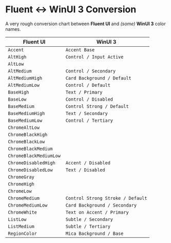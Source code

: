 ﻿# Fluent ↔ WinUI 3 Conversion

A very rough conversion chart between __Fluent UI__ and _(some)_ __WinUI 3__ color names.

| Fluent UI              | WinUI 3                           |
|------------------------|-----------------------------------|
| `Accent`               | `Accent Base`                     |
| `AltHigh`              | `Control / Input Active`          |
| `AltLow`               |                                   |
| `AltMedium`            | `Control / Secondary`             |
| `AltMediumHigh`        | `Card Background / Default`       |
| `AltMediumLow`         | `Control / Default`               |
| `BaseHigh`             | `Text / Primary`                  |
| `BaseLow`              | `Control / Disabled`              |
| `BaseMedium`           | `Control Strong / Default`        |
| `BaseMediumHigh`       | `Text / Secondary`                |
| `BaseMediumLow`        | `Control / Tertiary`              |
| `ChromeAltLow`         |                                   |
| `ChromeBlackHigh`      |                                   |
| `ChromeBlackLow`       |                                   |
| `ChromeBlackMedium`    |                                   |
| `ChromeBlackMediumLow` |                                   |
| `ChromeDisabledHigh`   | `Accent / Disabled`               |
| `ChromeDisabledLow`    | `Text / Disabled`                 |
| `ChromeGray`           |                                   |
| `ChromeHigh`           |                                   |
| `ChromeLow`            |                                   |
| `ChromeMedium`         | `Control Strong Stroke / Default` |
| `ChromeMediumLow`      | `Card Background / Secondary`     |
| `ChromeWhite`          | `Text on Accent / Primary`        |
| `ListLow`              | `Subtle / Secondary`              |
| `ListMedium`           | `Subtle / Tertiary`               |
| `RegionColor`          | `Mica Background / Base`          |

